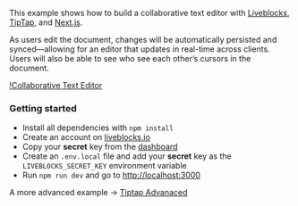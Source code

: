 This example shows how to build a collaborative text editor with [Liveblocks](https://liveblocks.io), [TipTap](https://tiptap.dev/), and [Next.js](https://nextjs.org/).

As users edit the document, changes will be automatically persisted and synced—allowing for an editor that updates in real-time across clients. Users will also be able to see who see each other’s cursors in the document.

[!Collaborative Text Editor](assets/editorscreenshot.png)

### Getting started

- Install all dependencies with `npm install`
- Create an account on [liveblocks.io](https://liveblocks.io/dashboard)
- Copy your **secret** key from the [dashboard](https://liveblocks.io/dashboard/apikeys)
- Create an `.env.local` file and add your **secret** key as the `LIVEBLOCKS_SECRET_KEY` environment variable
- Run `npm run dev` and go to [http://localhost:3000](http://localhost:3000)

A more advanced example -> [Tiptap Advanaced ](https://github.com/liveblocks/liveblocks/tree/main/examples/nextjs-tiptap-advanced)
